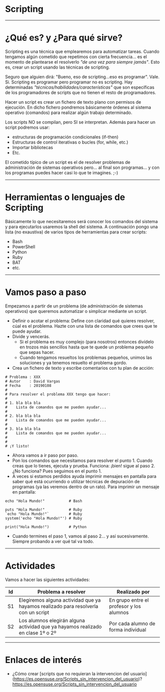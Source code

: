 
# Scripting

---

# ¿Qué es? y ¿Para qué sirve?

Scripting es una técnica que emplearemos para automatizar tareas.
Cuando tengamos algún cometido que repetimos con cierta frecuencia... es el momento de plantearse el resolverlo _"de una vez para siempre jamás"_. Esto es, crear un script usando las técnicas de scripting.

Seguro que alguien dirá: "Bueno, eso de scripting...eso es programar". Vale. Si. Scripting es programar pero programar no es scripting. Hay determinadas _"técnicas/habilidades/características"_ que son específicas de los programadores de scripts que no tienen el resto de programadores.

Hacer un script es crear un fichero de texto plano con permisos de ejecución. En dicho fichero pondremos básicamente órdenes al sistema operativo (comandos) para realizar algún trabajo determinado.

Los scripts NO se compilan, pero SI se interpretan. Además para hacer un script podremos usar:
* estructuras de programación condicionales (if-then)
* Estructuras de control iterativas o bucles (for, while, etc.)
* Importar bibliotecas
* Etc.

El cometido típico de un script es el de resolver problemas de administración de sistemas operativos pero... al final son programas... y con los programas puedes hacer casi lo que te imagines. ;-)

---

# Herramientas o lenguajes de Scripting

Básicamente lo que necesitaremos será conocer los comandos del sistema y para ejecutarlos usaremos la shell del sistema. A continuación pongo una lista (no exaustiva) de varios tipos de herramientas para crear scripts:
* Bash
* PowerShell
* Python
* Ruby
* BAT
* etc.

---

# Vamos paso a paso

Empezamos a partir de un problema (de administración de sistemas operativos) que queremos automatizar o simplicar mediante un script.

* Definir o acotar el problema: Define con claridad qué quieres resolver, cúal es el problema. Hazte con una lista de comandos que crees que te puede ayudar.
* Divide y vencerás.
    * Si el problema es muy complejo (para nosotros) entonces divídelo en trozos más sencillos hasta que te quede un problema pequeño que sepas hacer.
    * Cuando tengamos resueltos los problemas pequeños, unimos las soluciones y ya tenemos resuelto el problema gordo.
* Crea un fichero de texto y escribe comentarios con tu plan de acción:
```
# Problema : XXX
# Autor    : David Vargas
# Fecha    : 20190108
#
# Para resolver el problema XXX tengo que hacer:
#
# 1. bla bla bla
#    Lista de comandos que me pueden ayudar...  
#
# 2. bla bla bla
#    Lista de comandos que me pueden ayudar...  
#
# 3. bla bla bla
#    Lista de comandos que me pueden ayudar...  
#
#
# ¡Y listo!
```
* Ahora vamos a ir paso por paso.
* Pon los comandos que necesitamos para resolver el punto 1. Cuando creas que lo tienes, ejecuta y prueba. Funciona: ¡bien! sigue al paso 2. ¿No funciona? Pues seguimos en el punto 1.
* A veces si estamos perdidos ayuda imprimir mensajes en pantalla para saber qué está ocurriendo o utilizar técnicas de depuración de programas (ya las veremos dentro de un rato). Para imprimir un mensaje en pantalla:
```
echo "Hola Mundo!"           # Bash

puts "Hola Mundo!"           # Ruby
`echo "Hola Mundo!"`         # Ruby
system('echo "Hola Mundo!"') # Ruby

print("Hola Mundo!")         # Python
```
* Cuando termines el paso 1, vamos al paso 2... y así sucesivamente. Siempre probando a ver qué tal va todo.

---

# Actividades

Vamos a hacer las siguientes actividades:

| Id | Problema a resolver | Realizado por |
| -- | ------------------- | ------------- |
| S1 | Elegiremos alguna actividad que ya hayamos realizado para resolverla con un script | En grupo entre el profesor y los alumnos |
| S2 | Los alumnos elegirán alguna actividad que ya hayamos realizado en clase 1º o 2º | Por cada alumno de forma individual |

---

# Enlaces de interés

* ¿Cómo crear [scripts que no requieran la intervencion del usuario]
 (https://es.opensuse.org/Scripts_sin_intervencion_del_usuario)?
https://es.opensuse.org/Scripts_sin_intervencion_del_usuario
